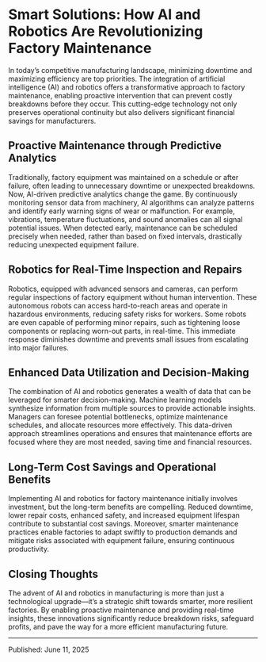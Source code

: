 # Smart Solutions: How AI and Robotics Are Revolutionizing Factory Maintenance

In today’s competitive manufacturing landscape, minimizing downtime and maximizing efficiency are top priorities. The integration of artificial intelligence (AI) and robotics offers a transformative approach to factory maintenance, enabling proactive intervention that can prevent costly breakdowns before they occur. This cutting-edge technology not only preserves operational continuity but also delivers significant financial savings for manufacturers.

## Proactive Maintenance through Predictive Analytics

Traditionally, factory equipment was maintained on a schedule or after failure, often leading to unnecessary downtime or unexpected breakdowns. Now, AI-driven predictive analytics change the game. By continuously monitoring sensor data from machinery, AI algorithms can analyze patterns and identify early warning signs of wear or malfunction. For example, vibrations, temperature fluctuations, and sound anomalies can all signal potential issues. When detected early, maintenance can be scheduled precisely when needed, rather than based on fixed intervals, drastically reducing unexpected equipment failure.

## Robotics for Real-Time Inspection and Repairs

Robotics, equipped with advanced sensors and cameras, can perform regular inspections of factory equipment without human intervention. These autonomous robots can access hard-to-reach areas and operate in hazardous environments, reducing safety risks for workers. Some robots are even capable of performing minor repairs, such as tightening loose components or replacing worn-out parts, in real-time. This immediate response diminishes downtime and prevents small issues from escalating into major failures.

## Enhanced Data Utilization and Decision-Making

The combination of AI and robotics generates a wealth of data that can be leveraged for smarter decision-making. Machine learning models synthesize information from multiple sources to provide actionable insights. Managers can foresee potential bottlenecks, optimize maintenance schedules, and allocate resources more effectively. This data-driven approach streamlines operations and ensures that maintenance efforts are focused where they are most needed, saving time and financial resources.

## Long-Term Cost Savings and Operational Benefits

Implementing AI and robotics for factory maintenance initially involves investment, but the long-term benefits are compelling. Reduced downtime, lower repair costs, enhanced safety, and increased equipment lifespan contribute to substantial cost savings. Moreover, smarter maintenance practices enable factories to adapt swiftly to production demands and mitigate risks associated with equipment failure, ensuring continuous productivity.

## Closing Thoughts

The advent of AI and robotics in manufacturing is more than just a technological upgrade—it’s a strategic shift towards smarter, more resilient factories. By enabling proactive maintenance and providing real-time insights, these innovations significantly reduce breakdown risks, safeguard profits, and pave the way for a more efficient manufacturing future.

---

Published: June 11, 2025
